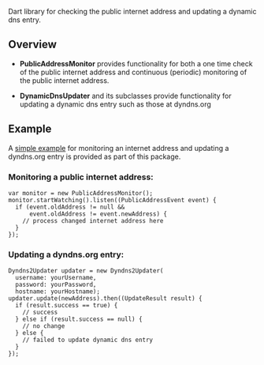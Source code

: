 Dart library for checking the public internet address
and updating a dynamic dns entry.

## Overview

 * __PublicAddressMonitor__ provides functionality for both
   a one time check of the public internet address
   and continuous (periodic) monitoring of the public internet address.

 * __DynamicDnsUpdater__ and its subclasses provide functionality
   for updating a dynamic dns entry such as those at dyndns.org

## Example

A [simple example](example/simple_ip_address_monitor.dart)
for monitoring an internet address and updating a dyndns.org entry
is provided as part of this package.

### Monitoring a public internet address:

```
var monitor = new PublicAddressMonitor();
monitor.startWatching().listen((PublicAddressEvent event) {
  if (event.oldAddress != null &&
      event.oldAddress != event.newAddress) {
    // process changed internet address here
  }
});
```

### Updating a dyndns.org entry:

```
Dyndns2Updater updater = new Dyndns2Updater(
  username: yourUsername,
  password: yourPassword,
  hostname: yourHostname);
updater.update(newAddress).then((UpdateResult result) {
  if (result.success == true) {
    // success
  } else if (result.success == null) {
    // no change
  } else {
    // failed to update dynamic dns entry
  }
});
```
